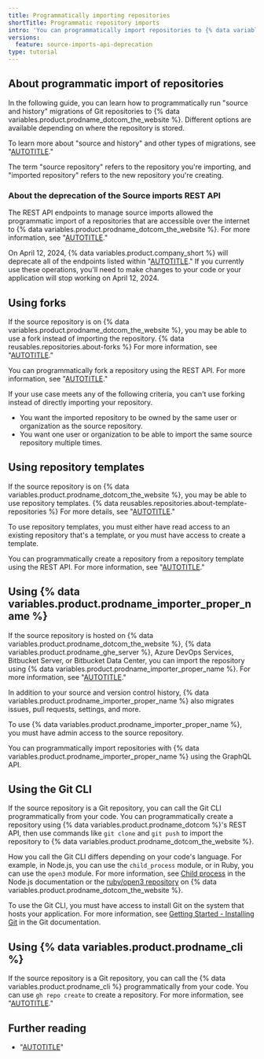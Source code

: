 ```yaml
---
title: Programmatically importing repositories
shortTitle: Programmatic repository imports
intro: 'You can programmatically import repositories to {% data variables.product.prodname_dotcom_the_website %}.'
versions:
  feature: source-imports-api-deprecation
type: tutorial
---
```


## About programmatic import of repositories

In the following guide, you can learn how to programmatically run "source and history" migrations of Git repositories to {% data variables.product.prodname_dotcom_the_website %}. Different options are available depending on where the repository is stored.

To learn more about "source and history" and other types of migrations, see "[AUTOTITLE](/migrations/overview/planning-your-migration-to-github)."

The term "source repository" refers to the repository you're importing, and "imported repository" refers to the new repository you're creating.

### About the deprecation of the Source imports REST API

The REST API endpoints to manage source imports allowed the programmatic import of a repositories that are accessible over the internet to {% data variables.product.prodname_dotcom_the_website %}. For more information, see "[AUTOTITLE](/rest/migrations/source-imports)."

On April 12, 2024, {% data variables.product.company_short %} will deprecate all of the endpoints listed within "[AUTOTITLE](/rest/migrations/source-imports)." If you currently use these operations, you'll need to make changes to your code or your application will stop working on April 12, 2024.

## Using forks

If the source repository is on {% data variables.product.prodname_dotcom_the_website %}, you may be able to use a fork instead of importing the repository. {% data reusables.repositories.about-forks %} For more information, see "[AUTOTITLE](/pull-requests/collaborating-with-pull-requests/working-with-forks/about-forks)."

You can programmatically fork a repository using the REST API. For more information, see "[AUTOTITLE](/rest/repos/forks)."

If your use case meets any of the following criteria, you can't use forking instead of directly importing your repository.

- You want the imported repository to be owned by the same user or organization as the source repository.
- You want one user or organization to be able to import the same source repository multiple times.

## Using repository templates

If the source repository is on {% data variables.product.prodname_dotcom_the_website %}, you may be able to use repository templates. {% data reusables.repositories.about-template-repositories %} For more details, see "[AUTOTITLE](/repositories/creating-and-managing-repositories/creating-a-template-repository)."

To use repository templates, you must either have read access to an existing repository that's a template, or you must have access to create a template.

You can programmatically create a repository from a repository template using the REST API. For more information, see "[AUTOTITLE](/rest/repos/repos)."

## Using {% data variables.product.prodname_importer_proper_name %}

If the source repository is hosted on {% data variables.product.prodname_dotcom_the_website %}, {% data variables.product.prodname_ghe_server %}, Azure DevOps Services, Bitbucket Server, or Bitbucket Data Center, you can import the repository using {% data variables.product.prodname_importer_proper_name %}. For more information, see "[AUTOTITLE](/migrations/using-github-enterprise-importer/understanding-github-enterprise-importer/about-github-enterprise-importer)."

In addition to your source and version control history, {% data variables.product.prodname_importer_proper_name %} also migrates issues, pull requests, settings, and more.

To use {% data variables.product.prodname_importer_proper_name %}, you must have admin access to the source repository.

You can programmatically import repositories with {% data variables.product.prodname_importer_proper_name %} using the GraphQL API.

## Using the Git CLI

If the source repository is a Git repository, you can call the Git CLI programmatically from your code. You can programmatically create a repository using {% data variables.product.prodname_dotcom %}'s REST API, then use commands like `git clone` and `git push` to import the repository to {% data variables.product.prodname_dotcom_the_website %}.

How you call the Git CLI differs depending on your code's language. For example, in Node.js, you can use the `child_process` module, or in Ruby, you can use the `open3` module. For more information, see [Child process](https://nodejs.org/api/child_process.html) in the Node.js documentation or the [ruby/open3 repository](https://github.com/ruby/open3) on {% data variables.product.prodname_dotcom_the_website %}.

To use the Git CLI, you must have access to install Git on the system that hosts your application. For more information, see [Getting Started - Installing Git](https://git-scm.com/book/en/v2/Getting-Started-Installing-Git) in the Git documentation.

## Using {% data variables.product.prodname_cli %}

If the source repository is a Git repository, you can call the {% data variables.product.prodname_cli %} programmatically from your code. You can use `gh repo create` to create a repository. For more information, see "[AUTOTITLE](/github-cli/github-cli/about-github-cli)."

## Further reading

- "[AUTOTITLE](/rest/repos/repos)"
